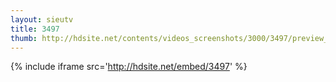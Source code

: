 ```yaml
---
layout: sieutv
title: 3497
thumb: http://hdsite.net/contents/videos_screenshots/3000/3497/preview_360p.mp4.jpg
---
```

{% include iframe src='http://hdsite.net/embed/3497' %}
 

